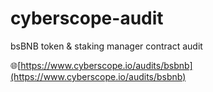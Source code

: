 # cyberscope-audit
bsBNB token &amp; staking manager contract audit

🌐[https://www.cyberscope.io/audits/bsbnb](https://www.cyberscope.io/audits/bsbnb)
